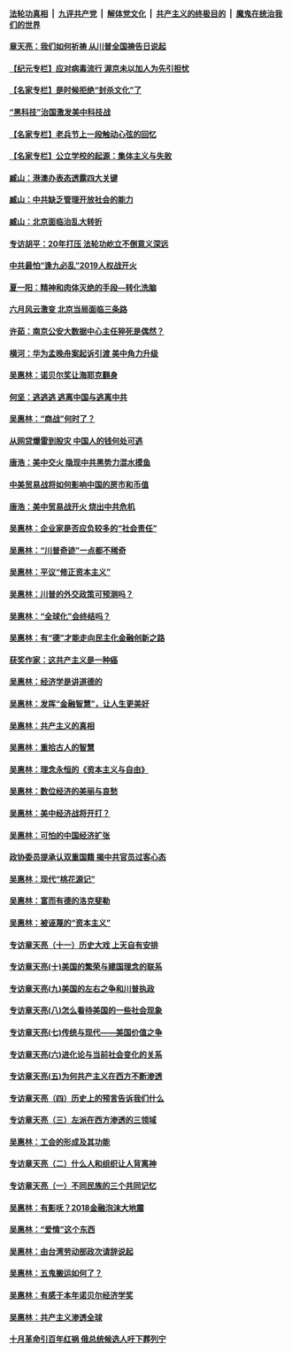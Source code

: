 

####  [法轮功真相](../../../../basic/blob/master/README.md?t=06271131) &nbsp;|&nbsp; [九评共产党](../../../../9ping.md/blob/master/README.md?t=06271131) &nbsp;|&nbsp; [解体党文化](../../../../jtdwh.md/blob/master/README.md?t=06271131)  &nbsp;|&nbsp; [共产主义的终极目的](../../../../gczydzjmd.md/blob/master/README.md?t=06271131) &nbsp;|&nbsp; [魔鬼在统治我们的世界](../../../../mgztzwmdsj.md/blob/master/README.md?t=06271131) 

#### [章天亮：我们如何祈祷 从川普全国祷告日说起](../pages/nsc423/n11944627.md?t=06271131) 

#### [【纪元专栏】应对病毒流行 渥京未以加人为先引担忧](../pages/nsc423/n11875714.md?t=06271131) 

#### [【名家专栏】是时候拒绝“封杀文化”了](../pages/nsc423/n11814093.md?t=06271131) 

#### [“黑科技”治国激发美中科技战](../pages/nsc423/n11638056.md?t=06271131) 

#### [【名家专栏】老兵节上一段触动心弦的回忆](../pages/nsc423/n11646016.md?t=06271131) 

#### [【名家专栏】公立学校的起源：集体主义与失败](../pages/nsc423/n11601833.md?t=06271131) 

#### [臧山：港澳办表态透露四大关键](../pages/nsc423/n11421628.md?t=06271131) 

#### [臧山：中共缺乏管理开放社会的能力](../pages/nsc423/n11407457.md?t=06271131) 

#### [臧山：北京面临治乱大转折](../pages/nsc423/n11406895.md?t=06271131) 

#### [专访胡平：20年打压 法轮功屹立不倒意义深远](../pages/nsc423/n11398800.md?t=06271131) 

#### [中共最怕“逢九必乱”2019人权战开火](../pages/nsc423/n11385248.md?t=06271131) 

#### [夏一阳：精神和肉体灭绝的手段—转化洗脑](../pages/nsc423/n11368250.md?t=06271131) 

#### [六月风云激变 北京当局面临三条路](../pages/nsc423/n11313668.md?t=06271131) 

#### [许茹：南京公安大数据中心主任猝死是偶然？](../pages/nsc423/n11064744.md?t=06271131) 

#### [横河：华为孟晚舟案起诉引渡 美中角力升级](../pages/nsc423/n11027230.md?t=06271131) 

#### [吴惠林：诺贝尔奖让海耶克翻身](../pages/nsc423/n10890049.md?t=06271131) 

#### [何坚：逃逃逃 逃离中国与逃离中共](../pages/nsc423/n10592891.md?t=06271131) 

#### [吴惠林：“商战”何时了？](../pages/nsc423/n10573558.md?t=06271131) 

#### [从网贷爆雷到股灾 中国人的钱何处可逃](../pages/nsc423/n10572800.md?t=06271131) 

#### [唐浩：美中交火 隐现中共黑势力混水摸鱼](../pages/nsc423/n10544040.md?t=06271131) 

#### [中美贸易战将如何影响中国的房市和币值](../pages/nsc423/n10543697.md?t=06271131) 

#### [唐浩：美中贸易战开火 烧出中共危机](../pages/nsc423/n10540126.md?t=06271131) 

#### [吴惠林：企业家是否应负较多的“社会责任”](../pages/nsc423/n10535022.md?t=06271131) 

#### [吴惠林：“川普奇迹”一点都不稀奇](../pages/nsc423/n10512808.md?t=06271131) 

#### [吴惠林：平议“修正资本主义”](../pages/nsc423/n10495724.md?t=06271131) 

#### [吴惠林：川普的外交政策可预测吗？](../pages/nsc423/n10462387.md?t=06271131) 

#### [吴惠林：“全球化”会终结吗？](../pages/nsc423/n10452838.md?t=06271131) 

#### [吴惠林：有“德”才能走向民主化金融创新之路](../pages/nsc423/n10432292.md?t=06271131) 

#### [获奖作家：这共产主义是一种癌](../pages/nsc423/n10431541.md?t=06271131) 

#### [吴惠林：经济学是讲道德的](../pages/nsc423/n10398014.md?t=06271131) 

#### [吴惠林：发挥“金融智慧”，让人生更美好](../pages/nsc423/n10375019.md?t=06271131) 

#### [吴惠林：共产主义的真相](../pages/nsc423/n10351394.md?t=06271131) 

#### [吴惠林：重拾古人的智慧](../pages/nsc423/n10337691.md?t=06271131) 

#### [吴惠林：理念永恒的《资本主义与自由》](../pages/nsc423/n10316274.md?t=06271131) 

#### [吴惠林：数位经济的美丽与哀愁](../pages/nsc423/n10292946.md?t=06271131) 

#### [吴惠林：美中经济战将开打？](../pages/nsc423/n10258825.md?t=06271131) 

#### [吴惠林：可怕的中国经济扩张](../pages/nsc423/n10219147.md?t=06271131) 

#### [政协委员提承认双重国籍 揭中共官员过客心态](../pages/nsc423/n10208809.md?t=06271131) 

#### [吴惠林：现代“桃花源记”](../pages/nsc423/n10185234.md?t=06271131) 

#### [吴惠林：富而有德的洛克斐勒](../pages/nsc423/n10142264.md?t=06271131) 

#### [吴惠林：被诬蔑的“资本主义”](../pages/nsc423/n10124816.md?t=06271131) 

#### [专访章天亮（十一）历史大戏 上天自有安排](../pages/nsc423/n10094905.md?t=06271131) 

#### [专访章天亮(十)美国的繁荣与建国理念的联系](../pages/nsc423/n10094899.md?t=06271131) 

#### [专访章天亮(九)美国的左右之争和川普执政](../pages/nsc423/n10094889.md?t=06271131) 

#### [专访章天亮(八)怎么看待美国的一些社会现象](../pages/nsc423/n10094857.md?t=06271131) 

#### [专访章天亮(七)传统与现代——美国价值之争](../pages/nsc423/n10093140.md?t=06271131) 

#### [专访章天亮(六)进化论与当前社会变化的关系](../pages/nsc423/n10092036.md?t=06271131) 

#### [专访章天亮(五)为何共产主义在西方不断渗透](../pages/nsc423/n10083620.md?t=06271131) 

#### [专访章天亮（四）历史上的预言告诉我们什么](../pages/nsc423/n10083606.md?t=06271131) 

#### [专访章天亮（三）左派在西方渗透的三领域](../pages/nsc423/n10081115.md?t=06271131) 

#### [吴惠林：工会的形成及其功能](../pages/nsc423/n10080633.md?t=06271131) 

#### [专访章天亮（二）什么人和组织让人背离神](../pages/nsc423/n10076637.md?t=06271131) 

#### [专访章天亮（一）不同民族的三个共同记忆](../pages/nsc423/n10074188.md?t=06271131) 

#### [吴惠林：有影呒？2018金融泡沫大地震](../pages/nsc423/n10040534.md?t=06271131) 

#### [吴惠林：“爱情”这个东西](../pages/nsc423/n10019423.md?t=06271131) 

#### [吴惠林：由台湾劳动部政次请辞说起](../pages/nsc423/n9979679.md?t=06271131) 

#### [吴惠林：五鬼搬运如何了？](../pages/nsc423/n9925338.md?t=06271131) 

#### [吴惠林：有感于本年诺贝尔经济学奖](../pages/nsc423/n9871883.md?t=06271131) 

#### [吴惠林：共产主义渗透全球](../pages/nsc423/n9812748.md?t=06271131) 

#### [十月革命引百年红祸 俄总统候选人吁下葬列宁](../pages/nsc423/n9810182.md?t=06271131) 

